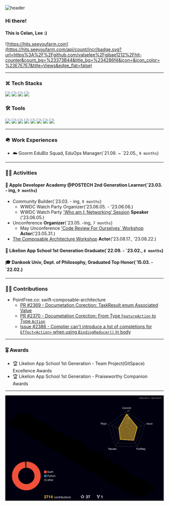 ![header](https://capsule-render.vercel.app/api?type=waving&color=gradient&height=300&section=header&text=Hi👋🏻%20I'm%20SeungJun%20Lee&fontAlign=65&fontSize=45)

### Hi there!
#### This is Celan, Lee :)

![https://hits.seeyoufarm.com](https://hits.seeyoufarm.com/api/count/incr/badge.svg?url=https%3A%2F%2Fgithub.com/valselee%2Fgjbae1212%2Fhit-counter&count_bg=%23373B44&title_bg=%234286f4&icon=&icon_color=%23E7E7E7&title=Views&edge_flat=false)

<hr>

### ⌘ Tech Stacks

<p align='leading'>
  <img src="https://img.shields.io/badge/Swift-F05138?style=flat&logo=swift&logoColor=white"/>
  <img src="https://img.shields.io/badge/SwiftUI-0D0D0D?style=flat&logo=swift&logoColor=blue"/>
  <img src="https://img.shields.io/badge/Vapor-0D0D0D?style=flat&logo=Vapor&logoColor=purple"/>
  <img src="https://img.shields.io/badge/Firebase-FFCA28?style=flat&logo=firebase&logoColor=white"/>
  
<!--   <img src="https://img.shields.io/badge/JavaScript-F7DF1E?style=flat&logo=JavaScript&logoColor=white"/>
  <img src="https://img.shields.io/badge/HTML5-E34F26?style=flat&logo=HTML5&logoColor=white"/>
  <img src="https://img.shields.io/badge/CSS3-1572B6?style=flat&logo=CSS3&logoColor=white"/>
  <img src="https://img.shields.io/badge/Python-3776AB?style=flat&logo=Python&logoColor=white"/> -->
  <br>
  
### 🛠 Tools
 <p align='leading'>
  <img src="https://img.shields.io/badge/Git-F05032?style=flat&logo=Git&logoColor=white"/>
  <img src="https://img.shields.io/badge/GitHub-181717?style=flat&logo=GitHub&logoColor=white"/>
  <img src="https://img.shields.io/badge/iTerm2-000000?style=flat&logo=iTerm2&logoColor=white"/>
  <img src="https://img.shields.io/badge/Sublime Text-FF9800?style=flat&logo=Sublime Text&logoColor=white"/>
  <img src="https://img.shields.io/badge/Xcode-147EFB?style=flat&logo=Xcode&logoColor=white"/>
  <img src="https://img.shields.io/badge/Visual Studio Code-007ACC?style=flat&logo=Visual Studio Code&logoColor=white"/>
<!--   <img src="https://img.shields.io/badge/Slack-4A154B?style=flat&logo=Slack&logoColor=white"/> -->
  <img src="https://img.shields.io/badge/Notion-000000?style=flat&logo=Notion&logoColor=white"/>
  <img src="https://img.shields.io/badge/Discord-5865F2?style=flat&logo=Discord&logoColor=white"/>
</p>

---

### 🪖 Work Experiences
- ☁️ Goorm EduBiz Squad, EduOps Manager(\`21.09. ~ \`22.05., `9 months`) <br>

---

### 🏃🏻 Activities
####  Apple Developer Academy @POSTECH 2nd Generation Learner(\`23.03. - ing, `9 months`)
  - Community Builder(\`23.03. - ing, `9 months`)
    - WWDC Watch Party Organizer(\'23.06.05. - \'23.06.06.)
    - WWDC Watch Party ['Who am I: Networking' Session](https://brunch.co.kr/@3756ea803def4ac/87) **Speaker** (\'23.06.05.)
  - Unconference **Organizer**(\`23.05. -ing, `7 months`)
    - May Unconference ['Code Review For Ourselves` Workshop](https://github.com/DeveloperAcademy-POSTECH/Unconference2023/tree/main/UnconferenceWorkshop/UnconferenceWorkshop) **Actor**(\'23.05.31.) 
  - [The Composable Architecture Workshop](https://github.com/ValseLee/TCA_Workshop) **Actor**(\'23.08.17., \'23.08.22.) <br>
#### 🦁 Likelion App School 1st Generation Graduate(\`22.09. - \`23.02., `6 months`) <br>
#### 🎓 Dankook Univ, Dept. of Philosophy, Graduated Top Honor(\`15.03. - \`22.02.) <br>

---

### 🕺🏻 Contributions
- PointFree.co: swift-composable-architecture <br>
  - <a href="https://github.com/pointfreeco/swift-composable-architecture/pull/2369"> PR #2369 - Documetation Corection: TaskResult enum Associated Value </a> <br>
  - <a href="https://github.com/pointfreeco/swift-composable-architecture/pull/2370"> PR #2370 - Documetation Corection: From Type `FeatureAction` to Type `Action` </a> <br>
   - <a href="https://github.com/pointfreeco/swift-composable-architecture/issues/2386"> Issue #2386 - Complier can't introduce a list of completions for `Effect<Action>` when using `BindingReducer()` in body </a> <br>

---

### 🎖️ Awards
- 🏆 Likelion App School 1st Generation - Team Project(GitSpace) Excellence Awards <br>
- 🏆 Likelion App School 1st Generation - Praiseworthy Companion Awards <br>

---

<p align='center'>
  <img src="https://github.com/ValseLee/ValseLee/blob/main/profile-3d-contrib/profile-night-rainbow.svg"/>
</p>

<!--
<p align='center'>
  <img src="https://github-readme-stats.vercel.app/api?username=valselee&show_icons=true&theme=dark&layout=compact"/>
  <img src="https://github-readme-stats.vercel.app/api/top-langs/?username=valselee&show_icons=true&theme=dark&layout=compact"/>
</p>
-->
